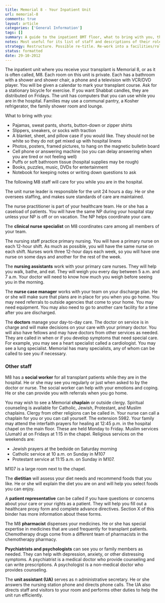 ```yaml
---
title: Memorial 8 - Your Inpatient Unit
url: memorial-8
comments: true
layout: article
categories: ['General Information']
tags: []
summary: A guide to the inpatient BMT floor, what to bring with you, the healthcare staff who work there (roles), other staff 
notes: Most useful for its list of staff and descriptions of their roles. 
strategy: Restructure. Possible re-title. Re-work into a facilities/roles article. Consider a series where the different services and roles are described "What does X do?" (Rethink? Yes. Some re-writing? Yes. Graphics or diagrams? Yes. Photography? Yes. Podcast or audio? Yes. Video? Yes)
status: formatted
date: 29-10-2012
---
```

The inpatient unit where you receive your transplant is Memorial 8, or as it is often called, M8. Each room on this unit is private. Each has a bathroom with a shower and shower chair, a phone and a television with VCR/DVD player. You will be given a calendar to mark your transplant course. Ask for a stationary bicycle for exercise. If you want Shabbat candles, they are distributed on Fridays. The unit has computers that you can use while you are in the hospital. Families may use a communal pantry, a Kosher refrigerator, the family shower room and lounge.

What to bring with you:

* Pajamas, sweat pants, shorts, button-down or zipper shirts
* Slippers, sneakers, or socks with traction
* A blanket, sheet, and pillow case if you would like. They should not be white so they do not get mixed up with hospital linens
* Photos, posters, framed pictures, to hang on the magnetic bulletin board
* Cell phone or answering machine (so you can delay answering when you are tired or not feeling well)
* Puffs or soft bathroom tissue (hospital supplies may be rough)
* Books, puzzles, music, DVDs for entertainment
* Notebook for keeping notes or writing down questions to ask

The following M8 staff will care for you while you are in the hospital.

The unit nurse leader is responsible for the unit 24 hours a day. He or she oversees staffing, and makes sure standards of care are maintained.

The nurse practitioner is part of your healthcare team. He or she has a caseload of patients. You will have the same NP during your hospital stay unless your NP is off or on vacation. The NP helps coordinate your care.

The **clinical nurse specialist** on M8 coordinates care among all members of your team. 

The nursing staff practice primary nursing. You will have a primary nurse on each 12-hour shift. As much as possible, you will have the same nurse on each shift. Nurses work three 12-hour days each week, so you will have one nurse on some days and another for the rest of the week. 

The **nursing assistants** work with your primary care nurses. They will help you walk, bathe, and eat. They will weigh you every day between 5 a.m. and 7 a.m. Your doctor will need to know how much you weigh before seeing you in the morning.

The **nurse case manager** works with your team on your discharge plan. He or she will make sure that plans are in place for you when you go home. You may need referrals to outside agencies that come to your home. You may need equipment. You may also need to go to another care facility for a time after you are discharged. 

The **doctors** manage your day-to-day care. The doctor on service is in charge and will make decisions on your care with your primary doctor. You will also have fellows and may have doctors from other services as needed. They are called in when or if you develop symptoms that need special care. For example, you may see a heart specialist called a cardiologist. You may see a lung specialist. Memorial has many specialists, any of whom can be called to see you if necessary.

### Other staff
M8 has a **social worker** for all transplant patients while they are in the hospital. He or she may see you regularly or just when asked to by the doctor or nurse. The social worker can help with your emotions and  coping. He or she can provide you with referrals when you go home.

You may wish to see a Memorial **chaplain** or outside clergy. Spiritual counseling is available for Catholic, Jewish, Protestant, and Muslim chaplains. Clergy from other religions can be called in. Your nurse can call a chaplain for you or you can call yourself. The extension 5982. Your family may attend the interfaith prayers for healing at 12:45 p.m. in the hospital chapel on the main floor. These are held Monday to Friday. Muslim services (Jumah) at on Fridays at 1:15 in the chapel. Religious services on the weekends are:

* Jewish prayers at the bedside on Saturday morning
* Catholic service at 10 a.m. on Sunday in M107
* Protestant service at 11:15 a.m. on Sunday in M107.

M107 is a large room next to the chapel. 

The **dietitian** will assess your diet needs and recommend foods that you like. He or she will explain the diet you are on and will help you select foods you can enjoy.

A **patient representative** can be called if you have questions or concerns about your care or your rights as a patient. They will help you fill out a healthcare proxy form and complete advance directives. Section X of this binder has more information about these forms.

The M8 **pharmacist** dispenses your medicines. He or she has special expertise in medicines that are used frequently for transplant patients. Chemotherapy drugs come from a different team of pharmacists in the chemotherapy pharmacy.

**Psychiatrists and psychologists** can see you or family members as needed. They can help with depression, anxiety, or other distressing symptoms. A psychiatrist is a medical doctor who provide counseling and can write prescriptions. A psychologist is a non-medical doctor who provides counseling. 

The **unit assistant (UA)** serves as n administrative secretary. He or she answers the nursing station phone and directs phone calls. The UA also directs staff and visitors to your room and performs other duties to help the unit run efficiently.